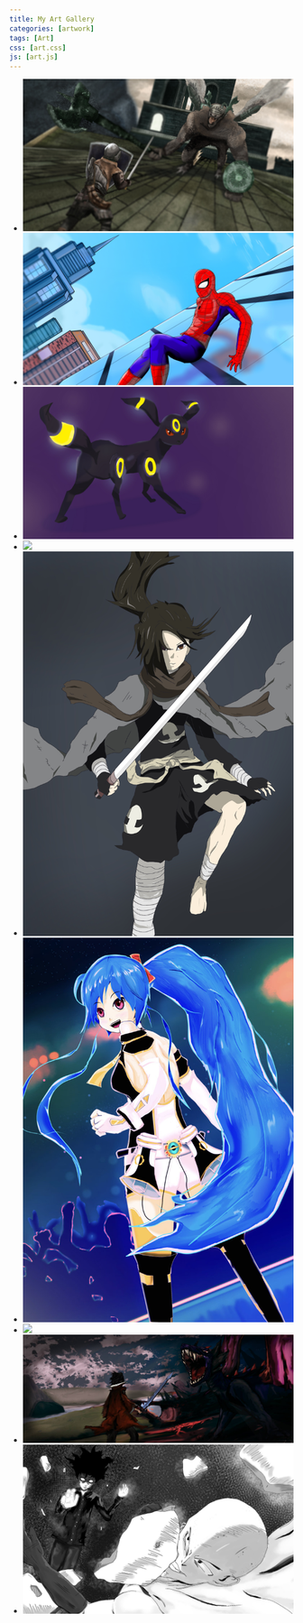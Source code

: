 ```yaml
---
title: My Art Gallery
categories: [artwork]
tags: [Art]
css: [art.css]
js: [art.js]
---
```


<div class="row" id="row">
<div id="photos">
  <ul id="photo-gallery">
    <li>
    <a href="images/drawings/Dark Souls.jpg"><img src="images/drawings/Dark Souls.jpg"></a>
    </li>
    <li>
    <a href="images/drawings/SpiderMan.jpg"><img src="images/drawings/SpiderMan.jpg"></a>
    </li>
    <li>
    <a href="images/drawings/Umb.jpg"><img src="images/drawings/Umb.jpg"></a>
    </li>
      <li>
    <a href="images/drawings/Lucario.jpg"><img src="images/drawings/Lucario.jpg"></a>
    </li>
    <li>
    <a href="images/drawings/Dororo.jpg"><img src="images/drawings/Dororo.jpg"></a>
    </li>
    <li>
    <a href="images/drawings/AniRevo.jpg"><img src="images/drawings/AniRevo.jpg"></a>
    </li>
    <li>
    <a href="images/drawings/BreakingBad.png"><img src="images/drawings/BreakingBad.png"></a>
    </li>
    <li>
    <a href="images/drawings/DragonSword.jpg"><img src="images/drawings/DragonSword.jpg"></a>
    </li>
    <li>
    <a href="images/drawings/MobOne.jpg"><img src="images/drawings/MobOne.jpg"></a>
    </li>
  </ul>
</div>
</div>
<!--
  <div class="carousel">
    <a class="carousel-item" href="#one!"><img src="images/drawings/Dark Souls.jpg"></a>
    <a class="carousel-item" href="#two!"><img src="images/drawings/SpiderMan.jpg"></a>
    <a class="carousel-item" href="#three!"><img src="images/drawings/Umb.jpg"></a>
    <a class="carousel-item" href="#four!"><img src="images/drawings/Dororo.jpg"></a>
  </div>
-->
